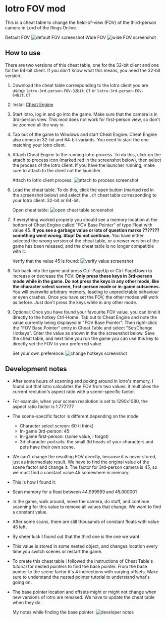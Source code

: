 lotro FOV mod
=============

This is a cheat table to change the field-of-view (FOV) of the third-person
camera in Lord of the Rings Online.

Default FOV ![default FOV screenshot][default-fov]
Wide FOV ![wide FOV screenshot][wide-fov]

How to use
----------

There are two versions of this cheat table, one for the 32-bit client and one for the 64-bit client.
If you don't know what this means, you need the 32-bit version.

1. Download the cheat table corresponding to the lotro client you are using:
   `lotro-3rd-person-FOV-32bit.CT` or `lotro-3rd-person-FOV-64bit.CT`
1. Install [Cheat Engine](https://www.cheatengine.org/)
1. Start lotro, log in and go into the game. Make sure that the camera is in
   3rd-person view. This mod does not work for first-person view, so don't be
   zoomed all the way in.
1. Tab out of the game to Windows and start Cheat Engine. Cheat Engine also
   comes in 32-bit and 64-bit variants. You need to start the one matching
   your lotro client.
1. Attach Cheat Engine to the running lotro process. To do this, click on the
   attach to process icon (marked red in the screenshot below), then select the
   process of the lotro client. If you have the launcher running, make sure to
   attach to the client not the launcher.

   Attach to lotro client process: ![attach to process screenshot][attach-to-process]
1. Load the cheat table. To do this, click the open button (marked red in the
   screenshot below) and select the `.CT` cheat table corresponding to your
   lotro client: 32-bit or 64-bit.

   Open cheat table: ![open cheat table screenshot][load-cheat-table]
1. If everything worked properly you should see a memory location at the bottom
   of Cheat Engine called "FOV Base Pointer" of type Float with value 45. **If
   you see a garbage value or lots of question marks ??????? something went
   wrong. Stop! Do not continue.** You have either selected the wrong version
   of the cheat table, or a newer version of the game has been released, and
   the cheat table is no longer compatible with it.

   Verify that the value 45 is found:
   ![verify value screenshot][verify-value]
1. Tab back into the game and press Ctrl-PageUp or Ctrl-PageDown to increase or
   decrease the FOV.
   **Only press these keys in 3rd-person mode while in the game. Do not press
   the keys in any other mode, like the character select screen, first-person
   mode or in-game cutscenes.** You will overwrite arbitrary memory, leading to
   unpredictable behaviour or even crashes. Once you have set the FOV, the
   other modes will work as before. Just don't press the keys while in any
   other mode.
1. Optional: Once you have found your favourite FOV value, you can bind it
   directly to the hotkey Ctrl-Home. Tab out to Cheat Engine and note the value
   currently being displayed in "FOV Base Pointer". Then right-click the "FOV
   Base Pointer" entry in Cheat Table and select "Set/Change Hotkeys". Enter
   the value as shown in the the screenshot below. Save the cheat table, and
   next time you run the game you can use this key to directly set the FOV to
   your preferred value.

   Set your own preference: ![change hotkeys screenshot][change-hotkeys]


Development notes
-----------------

- After some hours of scanning and poking around in lotro's memory, I found out
  that lotro calculates the FOV from two values: it multiplies the current
  reolution's aspect ratio with a scene-specific factor.
- For example, when your screen resolution is set to 1290x1080, the aspect
  ratio factor is 1.777777
- The scene-specific factor is different depending on the mode
    - Character select screen: 60 (I think)
    - In-game 3rd-person: 45
    - In-game first-person: (some value, I forgot)
    - 3d character portraits: the small 3d heads of your characters and pets
      have their own scene.
- We can't change the resulting FOV directly, because it is never stored, just
  as intermediate result. We have to find the original value of the scene
  factor and change it. The factor for 3rd-person camera is 45, so we must find
  a constant value 45 somewhere in memory.
- This is how I found it:
- Scan memory for a float between 44.999999 and 45.000001
- In the game, walk around, move the camera, do stuff, and continue scanning
  for this value to remove all values that change. We want to find a constant
  value.
- After some scans, there are still thousands of constant floats with value 45
  left.
- By sheer luck I found out that the third one is the one we want.
- This value is stored in some nested object, and changes location every time
  you switch scenes or restart the game.
- To create this cheat table I followed the instructions of Cheat Table's
  tutorial for nested pointers to find the base pointer. From the base pointer
  to the scene factor it's 4 indirections with varying offsets. Make sure to
  understand the nested pointer tutorial to understand what's going on.
- The base pointer location and offsets might or might not change when new
  versions of lotro are released. We have to update the cheat table when they
  do.

  My notes while finding the base pointer: ![developer notes][dev-notes]


[default-fov]: https://github.com/mklinik/lotro-fov/raw/master/doc/20201105070746_1.jpg
[wide-fov]: https://github.com/mklinik/lotro-fov/raw/master/doc/20201105070623_1.jpg
[attach-to-process]: https://github.com/mklinik/lotro-fov/raw/master/doc/attach-to-process.png
[load-cheat-table]: https://github.com/mklinik/lotro-fov/raw/master/doc/load-cheat-table.png
[verify-value]: https://github.com/mklinik/lotro-fov/raw/master/doc/verify-value.png
[change-hotkeys]: https://github.com/mklinik/lotro-fov/raw/master/doc/change-hotkeys.png
[dev-notes]: https://github.com/mklinik/lotro-fov/raw/master/doc/dev-notes.jpg
